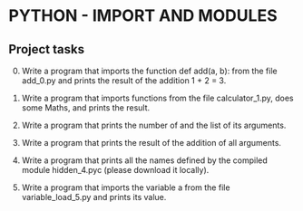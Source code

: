 # PYTHON - IMPORT AND MODULES
## Project tasks

0. Write a program that imports the function def add(a, b): from the file add_0.py and prints the result of the addition 1 + 2 = 3.

1. Write a program that imports functions from the file calculator_1.py, does some Maths, and prints the result.

2. Write a program that prints the number of and the list of its arguments.

3. Write a program that prints the result of the addition of all arguments.

4. Write a program that prints all the names defined by the compiled module hidden_4.pyc (please download it locally).

5. Write a program that imports the variable a from the file variable_load_5.py and prints its value.

